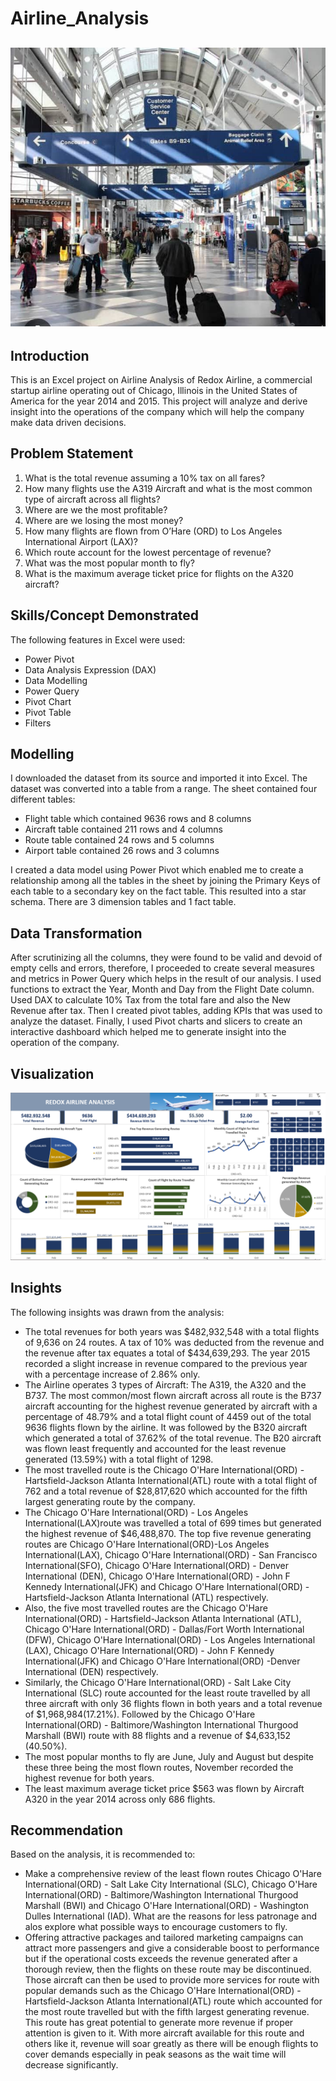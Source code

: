 # Airline_Analysis

![](Airport.jpg)
---

## Introduction
This is an Excel project on Airline Analysis of Redox Airline, a commercial startup airline operating out of Chicago, Illinois in the United States of America for the year 2014 and 2015. This project will analyze and derive insight into the operations of the company which will help the company make data driven decisions.

## Problem Statement
1.	What is the total revenue assuming a 10% tax on all fares?
2.	How many flights use the A319 Aircraft and what is the most common type of aircraft across all flights?
3.	Where are we the most profitable?
4.	Where are we losing the most money?
5.	How many flights are flown from O’Hare (ORD) to Los Angeles International Airport (LAX)?
6.	Which route account for the lowest percentage of revenue?
7.	What was the most popular month to fly?
8.	What is the maximum average ticket price for flights on the A320 aircraft?

## Skills/Concept Demonstrated
The following features in Excel were used:
- Power Pivot
- Data Analysis Expression (DAX)
- Data Modelling
- Power Query
- Pivot Chart
- Pivot Table
- Filters

## Modelling 
I downloaded the dataset from its source and imported it into Excel. The dataset was converted into a table from a range. The sheet contained four different tables: 
- Flight table which contained 9636 rows and 8 columns
- Aircraft table contained 211 rows and 4 columns
- Route table contained 24 rows and 5 columns
- Airport table contained 26 rows and 3 columns

I created a data model using Power Pivot which enabled me to create a relationship among all the tables in the sheet by joining the Primary Keys of each table to a secondary key on the fact table. This resulted into a star schema. There are 3 dimension tables and 1 fact table. 

## Data Transformation
After scrutinizing all the columns, they were found to be valid and devoid of empty cells and errors, therefore, I proceeded to create several measures and metrics in Power Query which helps in the result of our analysis. I used functions to extract the Year, Month and Day from the Flight Date column. Used DAX to calculate 10% Tax from the total fare and also the New Revenue after tax. Then I created pivot tables, adding KPIs that was used to analyze the dataset. Finally, I used Pivot charts and slicers to create an interactive dashboard which helped me to generate insight into the operation of the company.

## Visualization

![](Airline_Analysis_Dashboard.PNG)

## Insights
The following insights was drawn from the analysis:

- The total revenues for both years was $482,932,548 with a total flights of 9,636 on 24 routes. A tax of 10% was deducted from the revenue and the revenue after tax equates a total of $434,639,293. The year 2015 recorded a slight increase in revenue compared to the previous year with a percentage increase of 2.86% only.
- The Airline operates 3 types of Aircraft: The A319, the A320 and the B737. The most common/most flown aircraft across all route is the B737 aircraft accounting for the highest revenue generated by aircraft with a percentage of 48.79% and a total flight count of 4459 out of the total 9636 flights flown by the airline. It was followed by the B320 aircraft which generated a total of 37.62% of the total revenue. The B20 aircraft was flown least frequently and accounted for the least revenue generated (13.59%) with a total flight of 1298.
- The most travelled route is the Chicago O'Hare International(ORD) - Hartsfield-Jackson Atlanta International(ATL) route with a total flight of 762 and a total revenue of $28,817,620 which accounted for the fifth largest generating route by the company.
- The Chicago O'Hare International(ORD) - Los Angeles International(LAX)route was travelled a total of 699 times but generated the highest revenue of $46,488,870. The top five revenue generating routes are Chicago O'Hare International(ORD)-Los Angeles International(LAX), Chicago O'Hare International(ORD) - San Francisco International(SFO), Chicago O'Hare International(ORD) - Denver International (DEN), Chicago O'Hare International(ORD) - John F Kennedy International(JFK) and Chicago O'Hare International(ORD) - Hartsfield-Jackson Atlanta International (ATL) respectively.
- Also, the five most travelled routes are the Chicago O'Hare International(ORD) - Hartsfield-Jackson Atlanta International (ATL), Chicago O'Hare International(ORD) - Dallas/Fort Worth International (DFW), Chicago O'Hare International(ORD) - Los Angeles International (LAX), Chicago O'Hare International(ORD) - John F Kennedy International(JFK) and Chicago O'Hare International(ORD) -Denver International (DEN) respectively.
- Similarly, the Chicago O'Hare International(ORD) - Salt Lake City International (SLC) route accounted for the least route travelled by all three aircraft with only 36 flights flown in both years and a total revenue of $1,968,984(17.21%). Followed by the Chicago O'Hare International(ORD) - Baltimore/Washington International Thurgood Marshall (BWI) route with 88 flights and a revenue of $4,633,152 (40.50%).
- The most popular months to fly are June, July and August but despite these three being the most flown routes, November recorded the highest revenue for both years.
- The least maximum average ticket price $563 was flown by Aircraft A320 in the year 2014 across only 686 flights.

## Recommendation
Based on the analysis, it is recommended to: 
- Make a comprehensive review of the least flown routes Chicago O'Hare International(ORD) - Salt Lake City International (SLC), Chicago O'Hare International(ORD) - Baltimore/Washington International Thurgood Marshall (BWI) and Chicago O'Hare International(ORD) - Washington Dulles International (IAD). What are the reasons for less patronage and alos explore what possible ways to encourage customers to fly. 
- Offering attractive packages and tailored marketing campaigns can attract more passengers and give a considerable boost to performance but if the operational costs exceeds the revenue generated after a thorough review, then the flights on these route may be discontinued. Those aircraft can then be used to provide more services for route with popular demands such as the Chicago O'Hare International(ORD) - Hartsfield-Jackson Atlanta International(ATL) route which accounted for the most route travelled but with the fifth largest generating revenue. This route has great potential to generate more revenue if proper attention is given to it. With more aircraft available for this route and others like it, revenue will soar greatly as there will be enough flights to cover demands especially in peak seasons as the wait time will decrease significantly.
